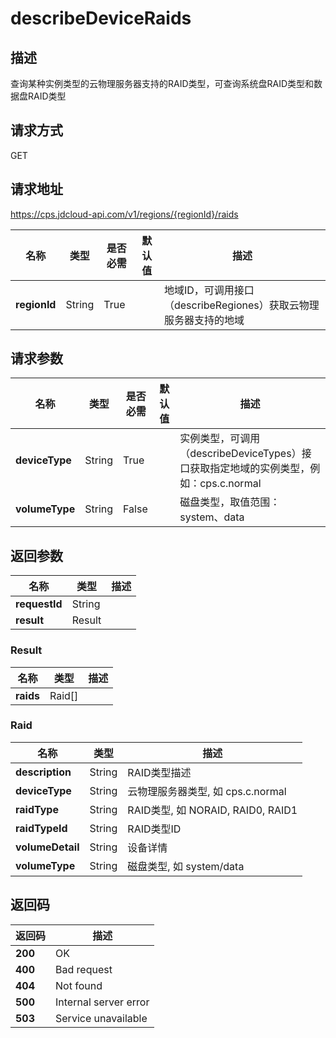 # describeDeviceRaids


## 描述
查询某种实例类型的云物理服务器支持的RAID类型，可查询系统盘RAID类型和数据盘RAID类型

## 请求方式
GET

## 请求地址
https://cps.jdcloud-api.com/v1/regions/{regionId}/raids

|名称|类型|是否必需|默认值|描述|
|---|---|---|---|---|
|**regionId**|String|True||地域ID，可调用接口（describeRegiones）获取云物理服务器支持的地域|

## 请求参数
|名称|类型|是否必需|默认值|描述|
|---|---|---|---|---|
|**deviceType**|String|True||实例类型，可调用（describeDeviceTypes）接口获取指定地域的实例类型，例如：cps.c.normal|
|**volumeType**|String|False||磁盘类型，取值范围：system、data|


## 返回参数
|名称|类型|描述|
|---|---|---|
|**requestId**|String||
|**result**|Result||


### Result
|名称|类型|描述|
|---|---|---|
|**raids**|Raid[]||
### Raid
|名称|类型|描述|
|---|---|---|
|**description**|String|RAID类型描述|
|**deviceType**|String|云物理服务器类型, 如 cps.c.normal|
|**raidType**|String|RAID类型, 如 NORAID, RAID0, RAID1|
|**raidTypeId**|String|RAID类型ID|
|**volumeDetail**|String|设备详情|
|**volumeType**|String|磁盘类型, 如 system/data|

## 返回码
|返回码|描述|
|---|---|
|**200**|OK|
|**400**|Bad request|
|**404**|Not found|
|**500**|Internal server error|
|**503**|Service unavailable|
